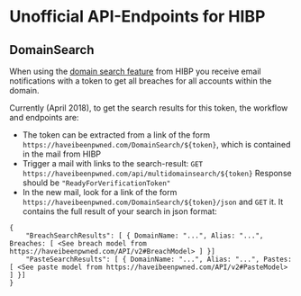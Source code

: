 Unofficial API-Endpoints for HIBP
=================================

## DomainSearch

When using the [domain search feature](https://haveibeenpwned.com/DomainSearch) from HIBP you receive email
notifications with a token to get all breaches for all accounts within the domain.

Currently (April 2018), to get the search results for this token, the workflow and endpoints are:

* The token can be extracted from a link of the form `https://haveibeenpwned.com/DomainSearch/${token}`, which is contained in the mail from HIBP
* Trigger a mail with links to the search-result: `GET https://haveibeenpwned.com/api/multidomainsearch/${token}`
  Response should be `"ReadyForVerificationToken"`
* In the new mail, look for a link of the form `https://haveibeenpwned.com/DomainSearch/${token}/json` and `GET` it. It contains the full result of your search in json format:
```
{
    "BreachSearchResults": [ { DomainName: "...", Alias: "...", Breaches: [ <See breach model from https://haveibeenpwned.com/API/v2#BreachModel> ] }]
    "PasteSearchResults": [ { DomainName: "...", Alias: "...", Pastes: [ <See paste model from https://haveibeenpwned.com/API/v2#PasteModel> ] }]
}
```
